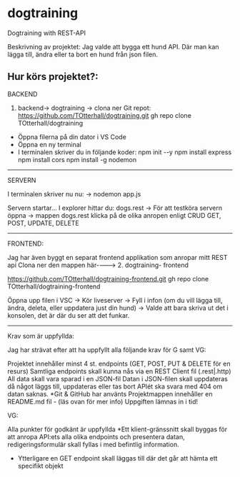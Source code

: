 # dogtraining

Dogtraining with REST-API

Beskrivning av projektet:
Jag valde att bygga ett hund API. Där man kan lägga till, ändra eller ta bort en hund från json filen.

## Hur körs projektet?:

BACKEND

1. backend-> dogtraining
   -> clona ner Git repot:
   https://github.com/TOtterhall/dogtraining.git
   gh repo clone TOtterhall/dogtraining

- Öppna filerna på din dator i VS Code
- Öppna en ny terminal
- I terminalen skriver du in följande koder:
  npm init --y
  npm install express
  npm install cors
  npm install -g nodemon

---

SERVERN

I terminalen skriver nu nu:
-> nodemon app.js

Servern startar...
I explorer hittar du: dogs.rest -> För att testköra servern öppna -> mappen dogs.rest
klicka på de olika anropen enligt CRUD
GET, POST, UPDATE, DELETE

---

FRONTEND:

Jag har även byggt en separat frontend applikation som anropar mitt REST api
Clona ner den mappen här----> 2. dogtraining- frontend

https://github.com/TOtterhall/dogtraining-frontend.git
gh repo clone TOtterhall/dogtraining-frontend

Öppna upp filen i VSC
-> Kör liveserver
-> Fyll i infon (om du vill lägga till, ändra, deleta, eller uppdatera just din hund)
-> Valde att bara skriva ut det i konsolen, det är där du ser att det funkar.

---

Krav som är uppfyllda:

Jag har strävat efter att ha uppfyllt alla följande krav för G samt VG:

Projektet innehåller minst 4 st. endpoints (GET, POST, PUT & DELETE för en resurs)
Samtliga endpoints skall kunna nås via en REST Client fil (.rest|.http)
All data skall vara sparad i en JSON-fil
Datan i JSON-filen skall uppdateras då något läggs till, uppdateras eller tas bort
APIét ska svara med 404 om datan saknas.
\*Git & GitHub har använts
Projektmappen innehåller en README.md fil - (läs ovan för mer info)
Uppgiften lämnas in i tid!

VG:

Alla punkter för godkänt är uppfyllda
\*Ett klient-gränssnitt skall byggas för att anropa API:ets alla olika endpoints och presentera datan, redigeringsformulär skall fyllas i med befintlig information.

- Ytterligare en GET endpoint skall läggas till där det går att hämta ett specifikt objekt
